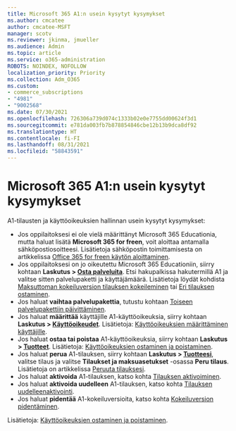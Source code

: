 ```yaml
---
title: Microsoft 365 A1:n usein kysytyt kysymykset
ms.author: cmcatee
author: cmcatee-MSFT
manager: scotv
ms.reviewer: jkinma, jmueller
ms.audience: Admin
ms.topic: article
ms.service: o365-administration
ROBOTS: NOINDEX, NOFOLLOW
localization_priority: Priority
ms.collection: Adm_O365
ms.custom:
- commerce_subscriptions
- "4981"
- "9002568"
ms.date: 07/30/2021
ms.openlocfilehash: 726306a739d074c1333b02e0e7755dd00624f3d1
ms.sourcegitcommit: e781da003fb7b878854846cbe12b13b9dca8df92
ms.translationtype: HT
ms.contentlocale: fi-FI
ms.lasthandoff: 08/31/2021
ms.locfileid: "58843591"
---
```

# <a name="microsoft-365-a1-faq"></a>Microsoft 365 A1:n usein kysytyt kysymykset

A1-tilausten ja käyttöoikeuksien hallinnan usein kysytyt kysymykset:

- Jos oppilaitoksesi ei ole vielä määrittänyt Microsoft 365 Educationia, mutta haluat lisätä **Microsoft 365 for freen**, voit aloittaa antamalla sähköpostiosoitteesi. Lisätietoja sähköpostin toimittamisesta on artikkelissa [Office 365 for freen käytön aloittaminen](https://www.microsoft.com/education/products/office).  
- Jos oppilaitoksesi on jo oikeutettu Microsoft 365 Educationiin, siirry kohtaan **Laskutus > [Osta palveluita](https://go.microsoft.com/fwlink/p/?linkid=868433)**. Etsi hakupalkissa hakutermillä A1 ja valitse sitten palvelupaketti ja käyttäjämäärä. Lisätietoja löydät kohdista [Maksuttoman kokeiluversion tilauksen kokeileminen](https://docs.microsoft.com/microsoft-365/commerce/try-or-buy-microsoft-365#try-a-free-trial-subscription) tai [Eri tilauksen ostaminen](https://docs.microsoft.com/microsoft-365/commerce/try-or-buy-microsoft-365#buy-a-different-subscription).
- Jos haluat **vaihtaa palvelupakettia**, tutustu kohtaan [Toiseen palvelupakettiin päivittäminen](https://docs.microsoft.com/microsoft-365/commerce/subscriptions/upgrade-to-different-plan).
- Jos haluat **määrittää** käyttäjille A1-käyttöoikeuksia, siirry kohtaan **Laskutus > [Käyttöoikeudet](https://go.microsoft.com/fwlink/p/?linkid=842264)**. Lisätietoja: [Käyttöoikeuksien määrittäminen käyttäjille](https://docs.microsoft.com/microsoft-365/admin/manage/assign-licenses-to-users).
- Jos haluat **ostaa tai poistaa** A1-käyttöoikeuksia, siirry kohtaan **Laskutus > [Tuotteet](https://go.microsoft.com/fwlink/p/?linkid=842054)**. Lisätietoja: [Käyttöoikeuksien ostaminen ja poistaminen](https://docs.microsoft.com/microsoft-365/commerce/licenses/buy-licenses#buy-or-remove-licenses-for-your-business-subscription).
- Jos haluat **perua** A1-tilauksen, siirry kohtaan **Laskutus > [Tuotteesi](https://go.microsoft.com/fwlink/p/?linkid=842054)**, valitse tilaus ja valitse **Tilaukset ja maksuasetukset** -osassa **Peru tilaus**. Lisätietoja on artikkelissa [Peruuta tilauksesi](https://docs.microsoft.com/microsoft-365/commerce/subscriptions/cancel-your-subscription).
- Jos haluat **aktivoida** A1-tilauksen, katso kohta [Tilauksen aktivoiminen](https://docs.microsoft.com/alchemyinsights/activate-your-office-365-subscription).
- Jos haluat **aktivoida uudelleen** A1-tilauksen, katso kohta [Tilauksen uudelleenaktivointi](https://docs.microsoft.com/alchemyinsights/reactivate-your-subscription).
- Jos haluat **pidentää** A1-kokeiluversioita, katso kohta [Kokeiluversion pidentäminen](https://docs.microsoft.com/microsoft-365/commerce/extend-your-trial).

Lisätietoja: [Käyttöoikeuksien ostaminen ja poistaminen](https://docs.microsoft.com/microsoft-365/commerce/licenses/buy-licenses).